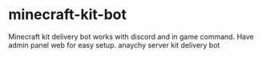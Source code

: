 # minecraft-kit-bot
Minecraft kit delivery bot works with discord and in game command. Have admin panel web for easy setup. anaychy server kit delivery bot
